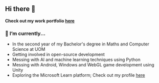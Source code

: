 ## Hi there 👋

**Check out my work portfolio [here](https://affank1020.github.io)**

### 💬 I’m currently...
- In the second year of my Bachelor's degree in Maths and Computer Science at UOM
- Getting involved in open-source development
- Messing with AI and machine learning techniques using Python
- Messing with Android, Windows and WebGL game development using Unity
- Exploring the Microsoft Learn platform; Check out my profile [here](https://learn.microsoft.com/en-us/users/affankhan-6028/)
